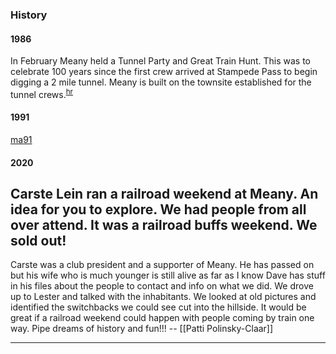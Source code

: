 

### History

#### 1986

In February Meany held a Tunnel Party and Great Train Hunt. This was to celebrate 100 years since the first crew arrived at Stampede Pass to begin digging a 2 mile tunnel. Meany is built on the townsite established for the tunnel crews.<sup>[hr][]</sup>

#### 1991

[ma91][]

#### 2020

Carste Lein ran a railroad weekend at Meany.  An idea for you to explore.  We had people from all over attend.  It was a railroad buffs weekend.  We sold out!
---
Carste was a club president and a supporter of Meany. He has passed on but his wife who is much younger is still alive as far as I know Dave has stuff in his files about the people to contact and info on what we did. We drove up to Lester and talked with the inhabitants. We looked at old pictures and identified the switchbacks we could see cut into the hillside. It would be great if a railroad weekend could happen with people coming by train one way. Pipe dreams of history and fun!!! -- [[Patti Polinsky-Claar]]

---

[hr]: History-Reports "Meany History Reports, by Idona Kellogg"
[ma91]: Mountaineer-Annual#1991
